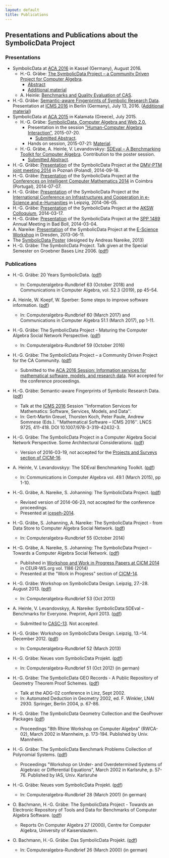 ```yaml
---
layout: default
title: Publications
---
```


## Presentations and Publications about the SymbolicData Project

### Presentations
- SymbolicData at [ACA 2016](http://www.mathematik.uni-kassel.de/ACA2016/) in Kassel (Germany), August 2016.
  - H.-G. Gräbe: [The SymbolicData Project – a Community Driven Project for Computer Algebra](http://symbolicdata.org/Presentations/aca16-graebe.pdf). 
    - [Abstract](http://symbolicdata.org/Papers/aca-16.pdf)
    - [Additional material](Events.2016-08.Graebe "wikilink")
  - A. Heinle: [Benchmarks and Quality Evaluation of CAS](http://symbolicdata.org/Presentations/aca16-heinle.pdf).
- H.-G. Gräbe: [Semantic-aware Fingerprints of Symbolic Research Data](http://symbolicdata.org/Presentations/icms-16.pdf). Presentation at [ICMS 2016](http://icms2016.zib.de/) in Berlin (Germany), July 13, 2016. ([Additional material](MoreQueries "wikilink"))
- SymbolicData at [ACA 2015](http://www.singacom.uva.es/ACA2015/) in Kalamata (Greece), July 2015.
  - H.-G. Gräbe: [SymbolicData, Computer Algebra and Web 2.0.](http://symbolicdata.org/Presentations/ACA-15.pdf)
    - Presentation in the session ["Human-Computer Algebra Interaction"](http://minimair.org/hcai2015/), 2015-07-20.
      - [Submitted Abstract](http://symbolicdata.org/Papers/aca15-graebe-abstract.pdf).
    - Hands on session, 2015-07-21: [Material](http://symbolicdata.org/Presentations/ACA-15.txt).
  - H.-G. Gräbe, A. Heinle, V. Levandovskyy: [SDEval – A Benchmarking Toolkit for Computer Algebra](http://symbolicdata.org/Presentations/ACA-15-Poster.pdf). Contribution to the poster session.
    - [Submitted Abstract](http://symbolicdata.org/Papers/aca15-heinle-abstract.pdf).
- H.-G. Gräbe: [Presentation](http://symbolicdata.org/Presentations/dmv-14.pdf) of the SymbolicData Project at the [DMV-PTM joint meeting 2014](http://dmv.ptm.org.pl/) in Poznań (Poland), 2014-09-18.
- H.-G. Gräbe: [Presentation](http://symbolicdata.org/Presentations/cicm-14.pdf) of the SymbolicData Project at the [Conferences on Intelligent Computer Mathematics 2014](http://cicm-conference.org/2014/cicm.php) in Coimbra (Portugal), 2014-07-07.
-   H.-G. Gräbe: [Presentation](http://symbolicdata.org/Presentations/Iceseh-14.pdf) of the SymbolicData Project at the [International Conference on Infrastructures and Cooperation in e-Science and e-Humanities](http://openaccess.tu-dresden.de/ocs/index.php/ic-escience/iceseh2014) in Leipzig, 2014-06-05.
-   H.-G. Gräbe: [Presentation](http://symbolicdata.org/Presentations/AKSW-14_3.pdf) of the SymbolicData Project at the [AKSW Colloquium](http://aksw.org/Events.html), 2014-03-17.
-   H.-G. Gräbe: [Presentation](http://symbolicdata.org/Presentations/BadBoll-14.pdf) of the SymbolicData Project at the [SPP 1489](http://www.computeralgebra.de/) Annual Meeting in Bad Boll, 2014-03-04.
-   A. Nareike: [Presentation](http://symbolicdata.org/Presentations/eScience-20130611.pdf) of the SymbolicData Project at the [E-Science Workshop](http://www.escience-sachsen.de/?p=1342) in Dresden, 2013-06-11.
-   The [SymbolicData Poster](http://symbolicdata.org/Uploads/overview-poster.pdf) (designed by Andreas Nareike, 2013)
-   H.-G. Gräbe: The SymbolicData Project. Talk given at the Special Semester on Groebner Bases Linz 2006. ([pdf](http://symbolicdata.org/Papers/linz-06.pdf))

### Publications

- H.-G. Gräbe: 20 Years SymbolicData. ([pdf](http://symbolicdata.org/Papers/cca-18.pdf)) 
  - In: Computeralgebra-Rundbrief 63 (October 2018) and Communications in Computer Algebra, vol. 52.3 (2019), pp 45–54.

- A. Heinle, W. Koepf, W. Sperber: Some steps to improve software information. ([pdf](http://symbolicdata.org/Papers/car-60.pdf))
  - In: Computeralgebra-Rundbrief 60 (March 2017) and Communications in Computer Algebra 51.1 (March 2017), pp 1-11. 

- H.-G. Gräbe: The SymbolicData Project - Maturing the Computer Algebra Social Network Perspective. ([pdf](http://symbolicdata.org/Papers/car-59.pdf)) 
  - In: Computeralgebra-Rundbrief 59 (October 2016)

- H.-G. Gräbe: The SymbolicData Project – a Community Driven Project for the CA Community. ([pdf](http://symbolicdata.org/Papers/aca-16.pdf))
  - Submitted to the [ACA 2016 Session: Information services for mathematical software, models, and research data](http://www.emis.de/data/community/aca_2016_information_services.html). Not accepted for the conference proceedings.

- H.-G. Gräbe: Semantic-aware Fingerprints of Symbolic Research Data. ([pdf](http://symbolicdata.org/Papers/icms-16.pdf))
  - Talk at the [ICMS 2016](http://icms2016.zib.de/) Session ''Information Services for Mathematics: Software, Services, Models, and Data''.
  - In: Gert-Martin Greuel, Thorsten Koch, Peter Paule, Andrew Sommese (Eds.). ''Mathematical Software – ICMS 2016''. LNCS 9725, 411-418. DOI 10.1007/978-3-319-42432-3. 

- H.-G. Gräbe: The SymbolicData Project in a Computer Algebra Social Network Perspective. Some Architectural Considerations. ([pdf](http://symbolicdata.org/Papers/cicm-16.pdf))
  - Version of 2016-03-19, not accepted for the [Projects and Surveys section of CICM-16](http://cicm-conference.org/2016/cicm.php?event=surveys&menu=general).

- A. Heinle, V. Levandovskyy: The SDEval Benchmarking Toolkit. ([pdf](http://symbolicdata.org/Papers/cca-15.pdf))
  - In: Communications in Computer Algebra vol. 49.1 (March 2015), pp 1-10. 

- H.-G. Gräbe, A. Nareike, S. Johanning: The SymbolicData Project. ([pdf](http://symbolicdata.org/Papers/iceseh-14.pdf))
  - Revised version of 2014-06-23, not accepted for the conference proceedings.
  - Presented at [iceseh-2014](http://openaccess.tu-dresden.de/ocs/index.php/ic-escience/iceseh2014).

-   H.-G. Gräbe, S. Johanning, A. Nareike: The SymbolicData Project - from Data Store to Computer Algebra Social Network. ([pdf](http://symbolicdata.org/Papers/car-55.pdf))
    - In: Computeralgebra-Rundbrief 55 (October 2014)

-   H.-G. Gräbe, A. Nareike, S. Johanning: The SymbolicData Project – Towards a Computer Algebra Social Network. ([pdf](http://symbolicdata.org/Papers/cicm-14-wip.pdf))
    - Published in [Workshop and Work in Progress Papers at CICM 2014](http://ceur-ws.org/Vol-1186/#paper-21) in CEUR-WS.org vol. 1186 (2014)
    - Presented at the "Work in Progress" section of [CICM-14](http://www.cicm-conference.org/2014).

-   H.-G. Gräbe: Workshop on SymbolicData Design. Leipzig, 27.–28. August 2013. ([pdf](http://symbolicdata.org/Papers/car-53.pdf))
    - In: Computeralgebra-Rundbrief 53 (Oct 2013)

-   A. Heinle, V. Levandovskyy, A. Nareike: SymbolicData:SDEval – Benchmarks for Everyone. Preprint, April 2013. ([pdf](http://symbolicdata.org/Papers/casc2013-preprint.pdf))
    - Submitted to [CASC-13](http://www14.in.tum.de/CASC2013). Not accepted.

-   H.-G. Gräbe: Workshop on SymbolicData Design. Leipzig, 13.–14. December 2012. ([pdf](http://symbolicdata.org/Papers/car-52.pdf))
    - In: Computeralgebra-Rundbrief 52 (March 2013)

-   H.-G. Gräbe: Neues vom SymbolicData Projekt. ([pdf](http://symbolicdata.org/Papers/car-51.pdf))
    - In: Computeralgebra-Rundbrief 51 (Oct 2012) (in german)

-   H.-G. Gräbe: The SymbolicData GEO Records - A Public Repository of Geometry Theorem Proof Schemes. ([pdf](http://symbolicdata.org/Papers/linz-02.pdf))
    - Talk at the ADG-02 conference in Linz, Sept 2002.
    - In: Automated Deduction in Geometry 2002, ed. F. Winkler, LNAI 2930. Springer, Berlin 2004, p. 67-86.

-   H.-G. Gräbe: The SymbolicData Geometry Collection and the GeoProver Packages ([pdf](http://symbolicdata.org/Papers/rwca-02.pdf))
    - Proceedings "8th Rhine Workshop on Computer Algebra" (RWCA-02), March 2002 in Mannheim, p. 173-194. Published by Univ. Mannheim.

-   H.-G. Gräbe: The SymbolicData Benchmark Problems Collection of Polynomial Systems. ([pdf](http://symbolicdata.org/Papers/karlsruhe-02.pdf))
    - Proceedings "Workshop on Under- and Overdetermined Systems of Algebraic or Differential Equations", March 2002 in Karlsruhe, p. 57-76. Published by IAS, Univ. Karlsruhe

-   H.-G. Gräbe: Neues vom SymbolicData Projekt. ([pdf](http://symbolicdata.org/Papers/car-28.pdf))
    - In: Computeralgebra-Rundbrief 28 (March 2001) (in german)

-   O. Bachmann, H.-G. Gräbe: The SymbolicData Project - Towards an Electronic Repository of Tools and Data for Benchmarks of Computer Algebra Software. ([pdf](http://symbolicdata.org/Papers/issac2000.pdf))
    - Reports On Computer Algebra 27 (2000), Centre for Computer Algebra, University of Kaiserslautern.

-   O. Bachmann, H.-G. Gräbe: Das SymbolicData Projekt. ([pdf](http://symbolicdata.org/Papers/car-26.pdf))
    - In: Computeralgebra-Rundbrief 26 (March 2000) (in german)


